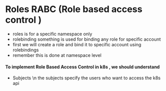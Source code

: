 # Roles RABC (Role based access control )

* roles is for a specific namespace only
* rolebinding something is used for binding any role for specific  account
* first we will create a role and bind it to specific account using rolebindings
* remember this is done at namespace level

#### To implement Role Based Access Control in k8s , we should understand

* Subjects \n
the subjects specify the users who want to access the k8s api
